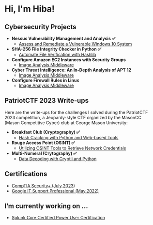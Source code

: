 <h1>Hi, I'm Hiba!</h1>

<h2>Cybersecurity Projects</h2>

- <b>Nessus Vulnerability Management and Analysis ✅</b> 
  - [Assess and Remediate a Vulnerable Windows 10 System](https://github.com/hiba-ahmad1/NessusVulnManagement)
- <b>SHA-256 File Integrity Checker in Python ✅</b>
  - [Automate File Verification with Hashlib](https://github.com/hiba-ahmad1/FileIntegrityChecker/)
- <b>Configure Amazon EC2 Instances with Security Groups</b>
  - [Image Analysis Middleware](https://github.com/joshmadakor1/4chan-Image-Analysis-Middleware-C964)
- <b>Cyber Threat Intelligence: An In-Depth Analysis of APT 12</b>
  - [Image Analysis Middleware](https://github.com/joshmadakor1/4chan-Image-Analysis-Middleware-C964)
- <b>Configure Firewall Rules in Linux</b>
  - [Image Analysis Middleware](https://github.com/joshmadakor1/4chan-Image-Analysis-Middleware-C964)

<h2>PatriotCTF 2023 Write-ups</h2>
<p>Here are the write-ups for the challenges I solved during the PatriotCTF 2023 competition, a Jeopardy-style CTF organized by the MasonCC (Mason Competitive Cyber) club at George Mason University:</p>

- <b>Breakfast Club (Cryptography) ✅</b>
  - [Hash Cracking with Python and Web-based Tools](https://github.com/hiba-ahmad1/BreakfastClubCTF/)
- <b>Rouge Access Point (OSINT) ✅</b> 
  - [Utilizing OSINT Tools to Retrieve Network Credentials](https://github.com/hiba-ahmad1/RougeAccessPointCTF)
- <b>Multi-Numeral (Crytography) ✅</b>
  - [Data Decoding with Cryptii and Python](https://github.com/hiba-ahmad1/MultiNumeralCTF)

<h2>Certifications</h2>

- [CompTIA Security+ (July 2023)](https://www.credly.com/badges/d56d4ad1-9aee-4157-bb54-5c0ef0918b14/public_url)
- [Google IT Support Professional (May 2022)](https://coursera.org/share/06a1535f821a4e59c3df0db2ced95cf6)

<h2>I’m currently working on ...</h2>

- [Splunk Core Certified Power User Certification](https://www.linkedin.com/pulse/how-i-passed-splunk-core-certified-power-user-first-you-void-cissp/)

<!--

Here are some ideas to get you started:

- 🔭 I’m currently working on ...
- 🌱 I’m currently learning ...
- 👯 I’m looking to collaborate on ...
- 🤔 I’m looking for help with ...
- 💬 Ask me about ...
- 📫 How to reach me: ...
- 😄 Pronouns: ...
- ⚡ Fun fact: ...
-->
